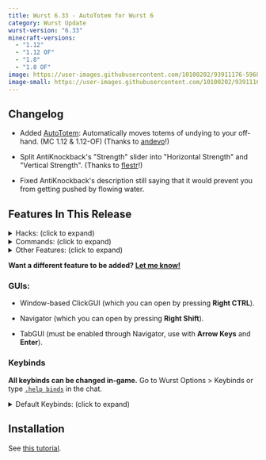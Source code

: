 ```yaml
---
title: Wurst 6.33 - AutoTotem for Wurst 6
category: Wurst Update
wurst-version: "6.33"
minecraft-versions:
  - "1.12"
  - "1.12 OF"
  - "1.8"
  - "1.8 OF"
image: https://user-images.githubusercontent.com/10100202/93911176-59687000-fd02-11ea-8eaa-4811cd5047e0.jpg
image-small: https://user-images.githubusercontent.com/10100202/93911164-58cfd980-fd02-11ea-8d73-a86daadb3e1c.jpg
---
```

## Changelog

- Added [AutoTotem](https://wiki.wurstclient.net/autototem): Automatically moves totems of undying to your off-hand. (MC 1.12 & 1.12-OF) (Thanks to <a href="https://github.com/andevo" target="_blank" rel="nofollow">andevo</a>!)

- Split AntiKnockback's "Strength" slider into "Horizontal Strength" and "Vertical Strength". (Thanks to <a href="https://github.com/flestr" target="_blank" rel="nofollow">flestr</a>!)

- Fixed AntiKnockback's description still saying that it would prevent you from getting pushed by flowing water.

## Features In This Release

<details>
  <summary class="padding10">Hacks: (click to expand)</summary>
  <ul>
    <li>AntiAFK</li>
    <li><a href="https://wiki.wurstclient.net/antiblind">AntiBlind</a></li>
    <li>AntiCactus</li>
    <li>AntiFire</li>
    <li>AntiKnockback</li>
    <li>AntiPotion</li>
    <li>AntiSpam</li>
    <li>AntiWaterPush</li>
    <li>AntiWobble</li>
    <li>AutoArmor</li>
    <li><a href="https://wiki.wurstclient.net/autobuild">AutoBuild</a></li>
    <li>AutoDrop</li>
    <li>AutoEat</li>
    <li>AutoFarm</li>
    <li>AutoFish</li>
    <li>AutoLeave</li>
    <li>AutoMine</li>
    <li>AutoRespawn</li>
    <li>AutoSign</li>
    <li>AutoSoup</li>
    <li>AutoSplashPot</li>
    <li><a href="https://wiki.wurstclient.net/autosprint">AutoSprint</a></li>
    <li>AutoSteal</li>
    <li>AutoSwitch</li>
    <li>AutoSword</li>
    <li>AutoTool</li>
    <li><a href="https://wiki.wurstclient.net/autototem">AutoTotem</a> (MC 1.12)</li>
    <li><a href="https://wiki.wurstclient.net/autowalk">AutoWalk</a></li>
    <li>BaseFinder</li>
    <li>Blink</li>
    <li>BlockHit (MC 1.8)</li>
    <li>BoatFly (MC 1.12)</li>
    <li>BonemealAura</li>
    <li><a href="https://wiki.wurstclient.net/bowaimbot">BowAimbot</a></li>
    <li><a href="https://wiki.wurstclient.net/buildrandom">BuildRandom</a></li>
    <li>BunnyHop</li>
    <li>CameraNoClip</li>
    <li>CaveFinder</li>
    <li>ChestESP</li>
    <li>ClickAura</li>
    <li>ClickGUI</li>
    <li>CMD-Block</li>
    <li>CrashChest</li>
    <li>CrashTag</li>
    <li>Criticals</li>
    <li>Derp</li>
    <li>Dolphin</li>
    <li>Excavator</li>
    <li>ExtraElytra (MC 1.12)</li>
    <li>FancyChat</li>
    <li>FastBow</li>
    <li>FastBreak</li>
    <li>FastEat</li>
    <li>FastLadder</li>
    <li>FastPlace</li>
    <li>FightBot</li>
    <li>Fish</li>
    <li>Flight</li>
    <li>Follow</li>
    <li>ForceOP</li>
    <li>ForcePush</li>
    <li>Freecam</li>
    <li>Fullbright</li>
    <li>GhostHand</li>
    <li>Glide</li>
    <li>Headless</li>
    <li>HeadRoll</li>
    <li>HealthTags</li>
    <li>HighJump</li>
    <li><a href="https://wiki.wurstclient.net/home">/home</a></li>
    <li>InstantBunker</li>
    <li>InvWalk</li>
    <li>ItemESP</li>
    <li>ItemGenerator</li>
    <li>Jesus</li>
    <li>Jetpack</li>
    <li>Kaboom</li>
    <li><a href="https://wiki.wurstclient.net/killaura">Killaura</a></li>
    <li>KillauraLegit</li>
    <li>KillPotion</li>
    <li>Liquids</li>
    <li>LogSpammer</li>
    <li>LSD</li>
    <li>MassTPA</li>
    <li>MileyCyrus</li>
    <li>MobESP</li>
    <li>MobSpawnESP</li>
    <li>MultiAura</li>
    <li>NameProtect</li>
    <li>NameTags</li>
    <li>Navigator</li>
    <li>NoClip</li>
    <li>NoFall</li>
    <li>NoHurtcam</li>
    <li>NoOverlay</li>
    <li>NoSlowdown</li>
    <li>NoWeather</li>
    <li>NoWeb</li>
    <li>Nuker</li>
    <li>NukerLegit</li>
    <li>OP-Sign (MC 1.8)</li>
    <li>Overlay</li>
    <li>Panic</li>
    <li>Parkour</li>
    <li>Phase</li>
    <li>PlayerESP</li>
    <li>PlayerFinder</li>
    <li>PotionSaver</li>
    <li>ProphuntESP</li>
    <li>Protect</li>
    <li>Radar</li>
    <li>RainbowUI</li>
    <li>Reach</li>
    <li>Regen</li>
    <li>RemoteView</li>
    <li>SafeWalk</li>
    <li>ScaffoldWalk</li>
    <li>Search</li>
    <li>SkinDerp</li>
    <li>Sneak</li>
    <li>Spammer</li>
    <li>SpeedHack</li>
    <li>SpeedNuker</li>
    <li>Spider</li>
    <li>Step</li>
    <li>TemplateTool</li>
    <li>Throw</li>
    <li>Timer</li>
    <li>Tired</li>
    <li>TP-Aura</li>
    <li>Trajectories</li>
    <li>TriggerBot</li>
    <li>TrollPotion</li>
    <li>TrueSight</li>
    <li>Tunneller</li>
    <li>X-Ray</li>
  </ul>
</details>

<details>
  <summary class="padding10">Commands: (click to expand)</summary>
  <ul>
    <li><code>.addalt</code></li>
    <li><code>.annoy</code></li>
    <li><code>.author</code></li>
    <li><code>.binds</code></li>
    <li><code>.blink</code></li>
    <li><code>.clear</code></li>
    <li><code>.copyitem</code></li>
    <li><code>.damage</code></li>
    <li><code>.drop</code></li>
    <li><code>.enchant</code></li>
    <li><code>.excavate</code></li>
    <li><code>.features</code></li>
    <li><code>.follow</code></li>
    <li><code>.friends</code></li>
    <li><code>.getpos</code></li>
    <li><code>.ghosthand</code></li>
    <li><code>.give</code></li>
    <li><a href="https://wiki.wurstclient.net/cmd/gm"><code>.gm</code></a></li>
    <li><code>.goto</code></li>
    <li><a href="https://wiki.wurstclient.net/cmd/help"><code>.help</code></a></li>
    <li><code>.invsee</code></li>
    <li><code>.ip</code></li>
    <li><code>.jump</code></li>
    <li><code>.leave</code></li>
    <li><code>.modify</code></li>
    <li><code>.nothing</code></li>
    <li><code>.nuker</code></li>
    <li><code>.path</code></li>
    <li><code>.potion</code></li>
    <li><code>.protect</code></li>
    <li><code>.rename</code></li>
    <li><code>.repair</code></li>
    <li><code>.rv</code></li>
    <li><code>.say</code></li>
    <li><code>.setcheckbox</code></li>
    <li><code>.setmode</code></li>
    <li><code>.setslider</code></li>
    <li><code>.spammer</code></li>
    <li><code>.sv</code></li>
    <li><a href="https://wiki.wurstclient.net/cmd/taco"><code>.taco</code></a></li>
    <li><code>.t</code></li>
    <li><code>.throw</code></li>
    <li><code>.tp</code></li>
    <li><code>.vclip</code></li>
    <li><code>.viewnbt</code></li>
    <li><code>.wms</code></li>
    <li><code>.xray</code></li>
  </ul>
</details>

<details>
  <summary class="padding10">Other Features: (click to expand)</summary>
  <ul>
    <li>Alt Manager</li>
    <li>"AutoReconnect" button</li>
    <li>BookHack</li>
    <li>Changelog Button</li>
    <li>"Disable Wurst" Button</li>
    <li>HackList</li>
    <li>Keybind Manager</li>
    <li>"Last Server" Button</li>
    <li>Middle Click Friends</li>
    <li>"Reconnect" Button</li>
    <li>ServerFinder</li>
    <li>Server Clean Up</li>
    <li>TabGUI</li>
    <li>Target</li>
    <li>Wurst Capes</li>
    <li>Wurst Logo (can be disabled)</li>
    <li>YesCheat+</li>
    <li>Zoom</li>
  </ul>
</details>

**Want a different feature to be added? [Let me know!](/contact/)**

### GUIs:

- Window-based ClickGUI (which you can open by pressing **Right CTRL**).

- Navigator (which you can open by pressing **Right Shift**).

- TabGUI (must be enabled through Navigator, use with **Arrow Keys** and **Enter**).

### Keybinds

**All keybinds can be changed in-game.** Go to Wurst Options > Keybinds or type [`.help binds`](/tutorials/dot-binds-command/) in the chat.

<details>
  <summary class="padding10">Default Keybinds: (click to expand)</summary>
  <ul>
    <li>B -> FastPlace;FastBreak</li>
    <li>C -> Fullbright</li>
    <li>G -> Flight</li>
    <li>GRAVE -> SpeedNuker</li>
    <li>H -> /home</li>
    <li>J -> Jesus</li>
    <li>K -> MultiAura</li>
    <li>LCONTROL -> Navigator</li>
    <li>N -> Nuker</li>
    <li>R -> Killaura</li>
    <li>RCONTROL -> ClickGUI</li>
    <li>RSHIFT -> Navigator</li>
    <li>U -> Freecam</li>
    <li>X -> X-Ray</li>
    <li>Z -> Sneak</li>
  </ul>
</details>

## Installation

See [this tutorial](/tutorials/how-to-install/wurst-6/).
